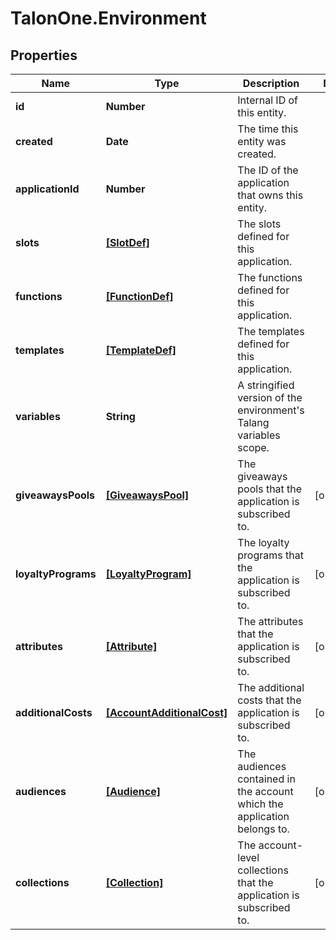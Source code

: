 # TalonOne.Environment

## Properties

Name | Type | Description | Notes
------------ | ------------- | ------------- | -------------
**id** | **Number** | Internal ID of this entity. | 
**created** | **Date** | The time this entity was created. | 
**applicationId** | **Number** | The ID of the application that owns this entity. | 
**slots** | [**[SlotDef]**](SlotDef.md) | The slots defined for this application. | 
**functions** | [**[FunctionDef]**](FunctionDef.md) | The functions defined for this application. | 
**templates** | [**[TemplateDef]**](TemplateDef.md) | The templates defined for this application. | 
**variables** | **String** | A stringified version of the environment&#39;s Talang variables scope. | 
**giveawaysPools** | [**[GiveawaysPool]**](GiveawaysPool.md) | The giveaways pools that the application is subscribed to. | [optional] 
**loyaltyPrograms** | [**[LoyaltyProgram]**](LoyaltyProgram.md) | The loyalty programs that the application is subscribed to. | [optional] 
**attributes** | [**[Attribute]**](Attribute.md) | The attributes that the application is subscribed to. | [optional] 
**additionalCosts** | [**[AccountAdditionalCost]**](AccountAdditionalCost.md) | The additional costs that the application is subscribed to. | [optional] 
**audiences** | [**[Audience]**](Audience.md) | The audiences contained in the account which the application belongs to. | [optional] 
**collections** | [**[Collection]**](Collection.md) | The account-level collections that the application is subscribed to. | [optional] 


